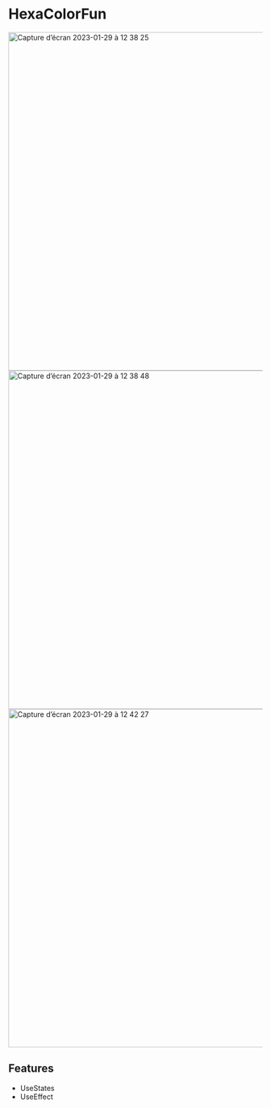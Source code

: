 # HexaColorFun
<img width="670" alt="Capture d’écran 2023-01-29 à 12 38 25" src="https://user-images.githubusercontent.com/94567706/215320682-3c158266-05fb-4649-9710-47ba4ca67f4c.png">
<img width="670" alt="Capture d’écran 2023-01-29 à 12 38 48" src="https://user-images.githubusercontent.com/94567706/215320741-2f2221a8-c3b1-4e8f-abdd-8fbc83538db3.png">
<img width="670" alt="Capture d’écran 2023-01-29 à 12 42 27" src="https://user-images.githubusercontent.com/94567706/215320853-bea2d91b-8213-48b8-8dd7-282adc7da042.png">


## Features

- UseStates
- UseEffect


